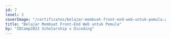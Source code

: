 ```yaml
---
id: 7
level: 3
coverImage: "/certificates/belajar-membuat-front-end-web-untuk-pemula.webp"
title: "Belajar Membuat Front-End Web untuk Pemula"
by: "IDCamp2022 Scholarship x Dicoding"
---
```


